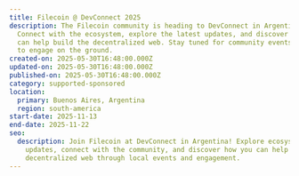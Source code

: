 ```yaml
---
title: Filecoin @ DevConnect 2025
description: The Filecoin community is heading to DevConnect in Argentina!
  Connect with the ecosystem, explore the latest updates, and discover how you
  can help build the decentralized web. Stay tuned for community events and ways
  to engage on the ground.
created-on: 2025-05-30T16:48:00.000Z
updated-on: 2025-05-30T16:48:00.000Z
published-on: 2025-05-30T16:48:00.000Z
category: supported-sponsored
location:
  primary: Buenos Aires, Argentina
  region: south-america
start-date: 2025-11-13
end-date: 2025-11-22
seo:
  description: Join Filecoin at DevConnect in Argentina! Explore ecosystem
    updates, connect with the community, and discover how you can help build the
    decentralized web through local events and engagement.
---
```

